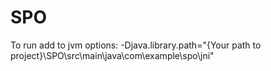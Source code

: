 # SPO

To run add to jvm options:
-Djava.library.path="{Your path to project}\SPO\src\main\java\com\example\spo\jni"
